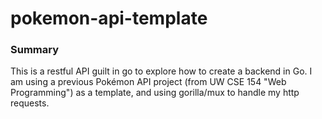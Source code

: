 # pokemon-api-template

### Summary

This is a restful API guilt in go to explore how to create a backend in Go. I am using a previous Pokémon API project (from UW CSE 154 "Web Programming") as a template, and using gorilla/mux to handle my http requests.



